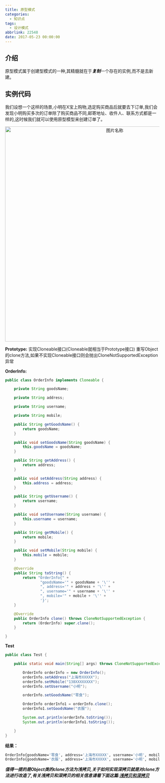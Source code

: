 ```yaml
---
title: 原型模式
categories:
  - 知识点
tags:
  - 设计模式
abbrlink: 22548
date: 2017-05-23 00:00:00
---
```


## 介绍
原型模式属于创建型模式的一种,其精髓就在于***复制***一个存在的实例,而不是去新建。

##  实例代码

我们设想一个这样的场景,小明在X宝上购物,选定购买商品后就要去下订单,我们会发现小明购买多次的订单除了购买商品不同,邮寄地址、收件人、联系方式都是一样的,这时候我们就可以使用原型模型来创建订单了。

<div  align="center">    
<img src="http://pic.machu.club/pic/prototype.png" style="width:700px;" alt="图片名称" align=center />
</div>

**Prototype:** 实现Cloneable接口(Cloneable就相当于Prototype接口) 重写Object的clone方法,如果不实现Cloneable接口则会抛出CloneNotSupportedException异常

**OrderInfo:**

``` java
public class OrderInfo implements Cloneable {

    private String goodsName;

    private String address;

    private String username;

    private String mobile;

    public String getGoodsName() {
        return goodsName;
    }

    public void setGoodsName(String goodsName) {
        this.goodsName = goodsName;
    }

    public String getAddress() {
        return address;
    }

    public void setAddress(String address) {
        this.address = address;
    }

    public String getUsername() {
        return username;
    }

    public void setUsername(String username) {
        this.username = username;
    }

    public String getMobile() {
        return mobile;
    }

    public void setMobile(String mobile) {
        this.mobile = mobile;
    }

    @Override
    public String toString() {
        return "OrderInfo{" +
                "goodsName='" + goodsName + '\'' +
                ", address='" + address + '\'' +
                ", username='" + username + '\'' +
                ", mobile='" + mobile + '\'' +
                '}';
    }

    @Override
    public OrderInfo clone() throws CloneNotSupportedException {
        return (OrderInfo) super.clone();
    }

}
```

**Test**

``` java
public class Test {

    public static void main(String[] args) throws CloneNotSupportedException {

        OrderInfo orderInfo = new OrderInfo();
        orderInfo.setAddress("上海市XXXXX");
        orderInfo.setMobile("138XXXXXXXX");
        orderInfo.setUsername("小明");

        orderInfo.setGoodsName("零食");

        OrderInfo orderInfo1 = orderInfo.clone();
        orderInfo1.setGoodsName("衣服");

        System.out.println(orderInfo.toString());
        System.out.println(orderInfo1.toString());

    }
}
```

**结果：**

``` bash
OrderInfo{goodsName='零食', address='上海市XXXXX', username='小明', mobile='138XXXXXXXX'}
OrderInfo{goodsName='衣服', address='上海市XXXXX', username='小明', mobile='138XXXXXXXX'}
```

***值得一提的是Object类的clone方法为浅拷贝,关于如何实现深拷贝就是对clone方法进行改造了,有关浅拷贝和深拷贝的相关信息请看下面这篇:[浅拷贝和深拷贝](http://helkay.me/2017/05/浅拷贝和深拷贝/)***
